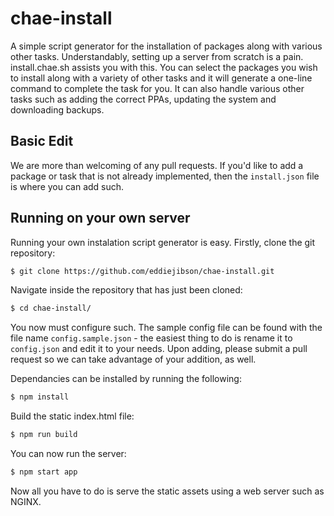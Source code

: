 # chae-install
A simple script generator for the installation of packages along with various other tasks.
Understandably, setting up a server from scratch is a pain. install.chae.sh assists you with this. You can select the packages you wish to install along with a variety of other tasks and it will generate a one-line command to complete the task for you. It can also handle various other tasks such as adding the correct PPAs, updating the system and downloading backups.

## Basic Edit
We are more than welcoming of any pull requests. If you'd like to add a package or task that is not already implemented, then the `install.json` file is where you can add such.

## Running on your own server
Running your own instalation script generator is easy.
Firstly, clone the git repository:

```bash
$ git clone https://github.com/eddiejibson/chae-install.git
```

Navigate inside the repository that has just been cloned:

```bash
$ cd chae-install/
```

You now must configure such. The sample config file can be found with the file name `config.sample.json` - the easiest thing to do is rename it to `config.json` and edit it to your needs. Upon adding, please submit a pull request so we can take advantage of your addition, as well. 

Dependancies can be installed by running the following:

```bash
$ npm install
```

Build the static index.html file:
```bash
$ npm run build
```
You can now run the server:
```bash
$ npm start app
```
Now all you have to do is serve the static assets using a web server such as NGINX.

